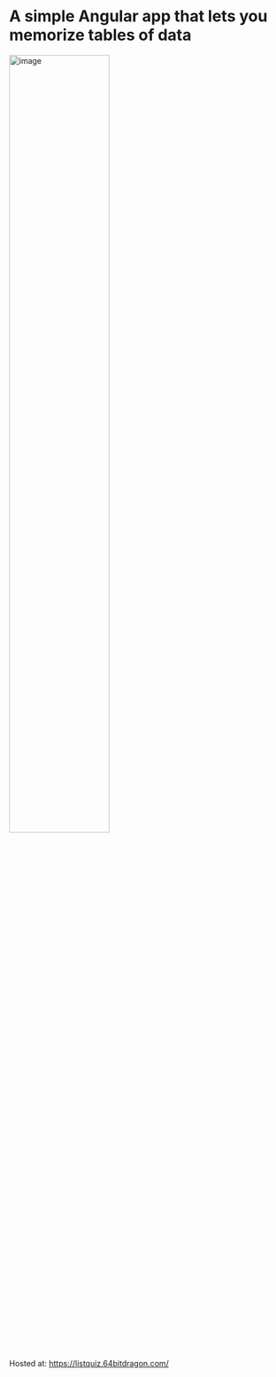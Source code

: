 # A simple Angular app that lets you memorize tables of data

<img width="60%" height="auto" alt="image" src="https://github.com/user-attachments/assets/96699403-7ea6-4875-9a1e-4ff4478cf659" />

Hosted at: https://listquiz.64bitdragon.com/
